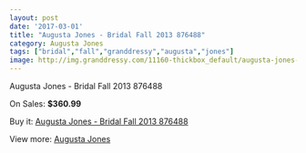 ```yaml
---
layout: post
date: '2017-03-01'
title: "Augusta Jones - Bridal Fall 2013 876488"
category: Augusta Jones
tags: ["bridal","fall","granddressy","augusta","jones"]
image: http://img.granddressy.com/11160-thickbox_default/augusta-jones-bridal-fall-2013-876488.jpg
---
```

Augusta Jones - Bridal Fall 2013 876488

On Sales: **$360.99**
<a href="https://www.granddressy.com/en/augusta-jones/10255-augusta-jones-bridal-fall-2013-876488.html"><amp-img layout="responsive" width="600" height="600" src="//img.granddressy.com/11160-thickbox_default/augusta-jones-bridal-fall-2013-876488.jpg" alt="Augusta Jones - Bridal Fall 2013 876488 0" /></a>

Buy it: [Augusta Jones - Bridal Fall 2013 876488](https://www.granddressy.com/en/augusta-jones/10255-augusta-jones-bridal-fall-2013-876488.html "Augusta Jones - Bridal Fall 2013 876488")

View more: [Augusta Jones](https://www.granddressy.com/en/226-augusta-jones "Augusta Jones")